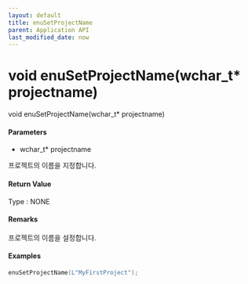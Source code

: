 ```yaml
---
layout: default
title: enuSetProjectName
parent: Application API
last_modified_date: now
---
```

# void enuSetProjectName\(wchar\_t\* projectname\)

void enuSetProjectName\(wchar\_t\* projectname\)

#### Parameters

* wchar\_t\* projectname

프로젝트의 이름을 지정합니다.

#### Return Value

Type : NONE

#### Remarks

프로젝트의 이름을 설정합니다.

#### Examples

```cpp
enuSetProjectName(L"MyFirstProject");
```




